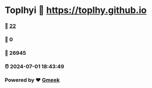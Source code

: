# Toplhyi :link: https://toplhy.github.io 
### :page_facing_up: [22](https://toplhy.github.io/tag.html) 
### :speech_balloon: 0 
### :hibiscus: 26945 
### :alarm_clock: 2024-07-01 18:43:49 
### Powered by :heart: [Gmeek](https://github.com/Meekdai/Gmeek)
